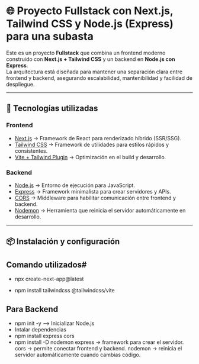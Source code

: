# 🌐 Proyecto Fullstack con Next.js, Tailwind CSS y Node.js (Express) para una subasta

Este es un proyecto **Fullstack** que combina un frontend moderno construido con **Next.js + Tailwind CSS** y un backend en **Node.js con Express**.  
La arquitectura está diseñada para mantener una separación clara entre frontend y backend, asegurando escalabilidad, mantenibilidad y facilidad de despliegue.

---

## 🚀 Tecnologías utilizadas

### Frontend
- [Next.js](https://nextjs.org/) → Framework de React para renderizado híbrido (SSR/SSG).  
- [Tailwind CSS](https://tailwindcss.com/) → Framework de utilidades para estilos rápidos y consistentes.  
- [Vite + Tailwind Plugin](https://tailwindcss.com/docs/installation/using-vite) → Optimización en el build y desarrollo.  

### Backend
- [Node.js](https://nodejs.org/) → Entorno de ejecución para JavaScript.  
- [Express](https://expressjs.com/) → Framework minimalista para crear servidores y APIs.  
- [CORS](https://www.npmjs.com/package/cors) → Middleware para habilitar comunicación entre frontend y backend.  
- [Nodemon](https://nodemon.io/) → Herramienta que reinicia el servidor automáticamente en desarrollo.  

---

## 📦 Instalación y configuración

## Comando utilizados#

- npx create-next-app@latest

- npm install tailwindcss @tailwindcss/vite

## Para Backend

- npm init -y --> Inicializar Node.js
- Intalar dependencias
- npm install express cors
- npm install -D nodemon
express → framework para crear el servidor.
cors → permite conectar frontend y backend.
nodemon → reinicia el servidor automáticamente cuando cambias código.
